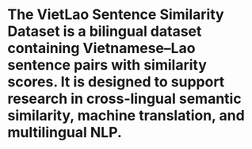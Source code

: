 # The VietLao Sentence Similarity Dataset is a bilingual dataset containing Vietnamese–Lao sentence pairs with similarity scores. It is designed to support research in cross-lingual semantic similarity, machine translation, and multilingual NLP.

